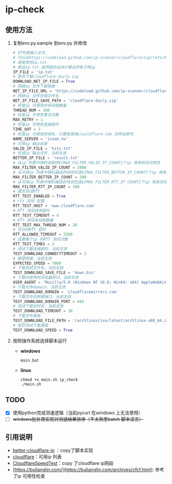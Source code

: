 # ip-check

## 使用方法

1. 复制env.py.eample 到env.py 并修改

   ```python
   # IP列表输入文件,
   # 可以从https://codeload.github.com/ip-scanner/cloudflare/zip/refs/heads/daily 保存为cloudflare-daily.zip
   # 或者使用ip.txt
   # 假设ip.txt 是网段的话讲计算出所有子网ip
   IP_FILE = 'ip.txt'
   # 是否下载cloudflare-daily.zip
   DOWNLOAD_NET_IP_FILE = True
   # 网络ip 文件下载链接
   NET_IP_FILE_URL = 'https://codeload.github.com/ip-scanner/cloudflare/zip/refs/heads/daily'
   # 网络ip 文件存储文件名
   NET_IP_FILE_SAVE_PATH = 'cloudflare-daily.zip'
   # 检查ip 可用性的多线程数量
   THREAD_NUM = 100
   # 检查ip 可用性重试次数
   MAX_RETRY = 1
   # 检查ip 可用性连接超时
   TIME_OUT = 2
   # 检查ip 可用性的域名，只要是使用clouldflare cdn 的网站即可
   NAME_SERVER = 'icook.tw'
   # 可用ip 输出目录
   VALID_IP_FILE = 'hits.txt'
   # 优选ip 输出文件，当前无效
   BETTER_IP_FILE = 'result.txt'
   # 从ip 列表中随机选择的${MAX_FILTER_VALID_IP_COUNT}个ip 用来检测可用性
   MAX_FILTER_VALID_IP_COUNT = 1000
   # 从可用ip 列表中随机抽选的待测优选${MAX_FILTER_BETTER_IP_COUNT}个ip 用来测试网速
   MAX_FILTER_BETTER_IP_COUNT = 200
   # 从可用ip 列表中随机抽选的待测优选${MAX_FILTER_RTT_IP_COUNT}个ip 用来测试RTT
   MAX_FILTER_RTT_IP_COUNT = 100
   # 是否测试RTT
   RTT_TEST_ENABLED = True
   # rtt 测试 配置
   RTT_TEST_HOST = 'www.cloudflare.com'
   # RTT 测试请求超时
   RTT_TEST_TIMEOUT = 4
   # RTT 测试多线程数量
   RTT_TEST_MAX_THREAD_NUM = 20
   # 允许的RTT 延时
   RTT_ALLOWED_TIMEOUT = 2500
   # 设置每个ip 的RTT 测试次数
   RTT_TEST_TIMES = 2
   # 测试下载连接超时，当前无效
   TEST_DOWNLOAD_CONNECTTIMEOUT = 3
   # 期望网速，当前无效
   EXPECTED_SPEED = 7000
   # 下载测试文件名，当前无效
   TEST_DOWNLOAD_SAVE_FILE = 'down.bin'
   # 下载时使用的浏览器标识，当前无效
   USER_AGENT = 'Mozilla/5.0 (Windows NT 10.0; Win64; x64) AppleWebKit/537.36 (KHTML, like Gecko) Chrome/104.0.0.0 Safari/537.36'
   # 下载文件domain，当前无效
   TEST_DOWNLOAD_DOMAIN = 'cloudflaremirrors.com'
   # 下载文件的网络端口，当前无效
   TEST_DOWNLOAD_DOMAIN_PORT = 443
   # 测试下载总时长，当前无效
   TEST_DOWNLOAD_TIMEOUT = 10
   # 下载文件路径
   TEST_DOWNLOAD_FILE_PATH = '/archlinux/iso/latest/archlinux-x86_64.iso'
   # 是否测试下载速度
   TEST_DOWNLOAD_SPEED = True
   ```

2. 按照操作系统选择脚本运行

   - **windows**

     ```bash
     main.bat
     ```

   - **linux**

     ```shell
     chmod +x main.sh ip_check
     ./main.sh
     ```

## TODO

- [x] 使用python完成测速逻辑（当前pycurl 在windows 上无法使用）
- [ ] ~~windows批处理实现对测速结果排序（不太熟悉batch 脚本语言）~~

## 引用说明

- [better-cloudflare-ip](https://github.com/badafans/better-cloudflare-ip) ：copy了脚本实现
- [cloudflare](https://github.com/ip-scanner/cloudflare)：可用ip 列表
- [CloudflareSpeedTest](https://github.com/XIU2/CloudflareSpeedTest)：copy 了cloudflare ip网段
- [https://bulianglin.com/](https://bulianglin.com/archives/cfcf.html): 参考了ip 可用性检查
